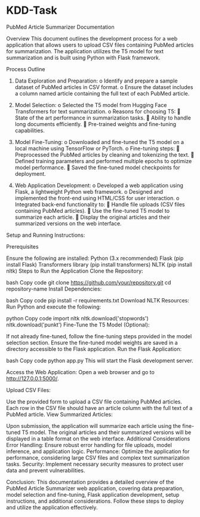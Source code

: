 # KDD-Task
PubMed Article Summarizer Documentation

Overview
This document outlines the development process for a web application that allows users to upload CSV files containing PubMed articles for summarization. The application utilizes the T5 model for text summarization and is built using Python with Flask framework.

Process Outline
1.	Data Exploration and Preparation:
o	Identify and prepare a sample dataset of PubMed articles in CSV format.
o	Ensure the dataset includes a column named article containing the full text of each PubMed article.

2.	Model Selection:
o	Selected the T5 model from Hugging Face Transformers for text summarization.
o	Reasons for choosing T5:
	State of the art performance in summarization tasks.
	Ability to handle long documents efficiently.
	Pre-trained weights and fine-tuning capabilities.

3.	Model Fine-Tuning:
o	Downloaded and fine-tuned the T5 model on a local machine using TensorFlow or PyTorch.
o	Fine-tuning steps:
	Preprocessed the PubMed articles by cleaning and tokenizing the text.
	Defined training parameters and performed multiple epochs to optimize model performance.
	Saved the fine-tuned model checkpoints for deployment.

4.	Web Application Development:
o	Developed a web application using Flask, a lightweight Python web framework.
o	Designed and implemented the front-end using HTML/CSS for user interaction.
o	Integrated back-end functionality to:
	Handle file uploads (CSV files containing PubMed articles).
	Use the fine-tuned T5 model to summarize each article.
	Display the original articles and their summarized versions on the web interface.

Setup and Running Instructions:

Prerequisites

Ensure the following are installed:
Python (3.x recommended)
Flask (pip install Flask)
Transformers library (pip install transformers)
NLTK (pip install nltk)
Steps to Run the Application
Clone the Repository:

bash
Copy code
git clone https://github.com/your/repository.git
cd repository-name
Install Dependencies:

bash
Copy code
pip install -r requirements.txt
Download NLTK Resources:
Run Python and execute the following:

python
Copy code
import nltk
nltk.download('stopwords')
nltk.download('punkt')
Fine-Tune the T5 Model (Optional):

If not already fine-tuned, follow the fine-tuning steps provided in the model selection section.
Ensure the fine-tuned model weights are saved in a directory accessible to the Flask application.
Run the Flask Application:

bash
Copy code
python app.py
This will start the Flask development server.

Access the Web Application:
Open a web browser and go to http://127.0.0.1:5000/.

Upload CSV Files:

Use the provided form to upload a CSV file containing PubMed articles.
Each row in the CSV file should have an article column with the full text of a PubMed article.
View Summarized Articles:

Upon submission, the application will summarize each article using the fine-tuned T5 model.
The original articles and their summarized versions will be displayed in a table format on the web interface.
Additional Considerations
Error Handling: Ensure robust error handling for file uploads, model inference, and application logic.
Performance: Optimize the application for performance, considering large CSV files and complex text summarization tasks.
Security: Implement necessary security measures to protect user data and prevent vulnerabilities.

Conclusion:
This documentation provides a detailed overview of the PubMed Article Summarizer web application, covering data preparation, model selection and fine-tuning, Flask application development, setup instructions, and additional considerations. Follow these steps to deploy and utilize the application effectively.


